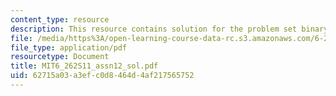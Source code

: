 ```yaml
---
content_type: resource
description: This resource contains solution for the problem set binary hypothesis.
file: /media/https%3A/open-learning-course-data-rc.s3.amazonaws.com/6-262-discrete-stochastic-processes-spring-2011/62715a03a3efc0d8464d4af217565752_MIT6_262S11_assn12_sol.pdf
file_type: application/pdf
resourcetype: Document
title: MIT6_262S11_assn12_sol.pdf
uid: 62715a03-a3ef-c0d8-464d-4af217565752
---
```

